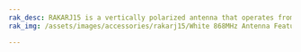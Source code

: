 ```yaml
---
rak_desc: RAKARJ15 is a vertically polarized antenna that operates from 863MHz~870MHz and a center frequency of 868MHz with a VSWR of ≤1.3. It has a maximum gain of 2.8dBi and a high radiation efficiency of more than 80%.
rak_img: /assets/images/accessories/rakarj15/White 868MHz Antenna Features.png

---
```


<rk-redirect to="/Product-Categories/Accessories/RAKARJ15/Datasheet/" />